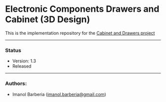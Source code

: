 # Electronic Components Drawers and Cabinet (3D Design)

This is the implementation repository for the [Cabinet and Drawers project](https://github.com/imanolbarberia/prj-comp-drawers)

---
### Status
* Version: 1.3
* Released
---
### Authors:
* Imanol Barberia (imanol.barberia@gmail.com)
